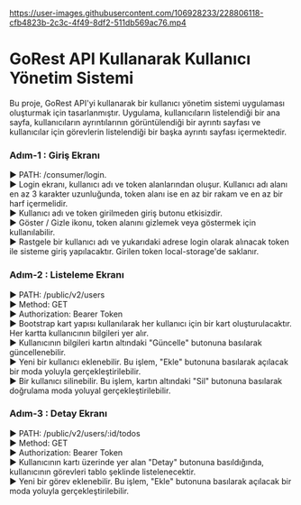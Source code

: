 
https://user-images.githubusercontent.com/106928233/228806118-cfb4823b-2c3c-4f49-8df2-511db569ac76.mp4

# GoRest API Kullanarak Kullanıcı Yönetim Sistemi

Bu proje, GoRest API'yi kullanarak bir kullanıcı yönetim sistemi uygulaması oluşturmak için tasarlanmıştır. Uygulama, kullanıcıların listelendiği bir ana sayfa, kullanıcıların ayrıntılarının görüntülendiği bir ayrıntı sayfası ve kullanıcılar için görevlerin listelendiği bir başka ayrıntı sayfası içermektedir.

### Adım-1 : Giriş Ekranı

► PATH: /consumer/login.<br>
► Login ekranı, kullanıcı adı ve token alanlarından oluşur. Kullanıcı adı alanı en az 3 karakter uzunluğunda, token alanı ise en az bir rakam ve en az bir harf içermelidir.<br>
► Kullanıcı adı ve token girilmeden giriş butonu etkisizdir.<br>
► Göster / Gizle ikonu, token alanını gizlemek veya göstermek için kullanılabilir.<br>
► Rastgele bir kullanıcı adı ve yukarıdaki adrese login olarak alınacak token ile sisteme giriş yapılacaktır. Girilen token local-storage'de saklanır.

### Adım-2 : Listeleme Ekranı

► PATH: /public/v2/users<br>
► Method: GET<br>
► Authorization: Bearer Token<br>
► Bootstrap kart yapısı kullanılarak her kullanıcı için bir kart oluşturulacaktır. Her kartta kullanıcının bilgileri yer alır.<br>
► Kullanıcının bilgileri kartın altındaki "Güncelle" butonuna basılarak güncellenebilir.<br>
► Yeni bir kullanıcı eklenebilir. Bu işlem, "Ekle" butonuna basılarak açılacak bir moda yoluyla gerçekleştirilebilir.<br>
► Bir kullanıcı silinebilir. Bu işlem, kartın altındaki "Sil" butonuna basılarak doğrulama moda yoluyal gerçekleştirilebilir.

### Adım-3 : Detay Ekranı

► PATH: /public/v2/users/:id/todos<br>
► Method: GET<br>
► Authorization: Bearer Token<br>
► Kullanıcının kartı üzerinde yer alan "Detay" butonuna basıldığında, kullanıcının görevleri tablo şeklinde listelenecektir.<br>
► Yeni bir görev eklenebilir. Bu işlem, "Ekle" butonuna basılarak açılacak bir moda yoluyla gerçekleştirilebilir.

